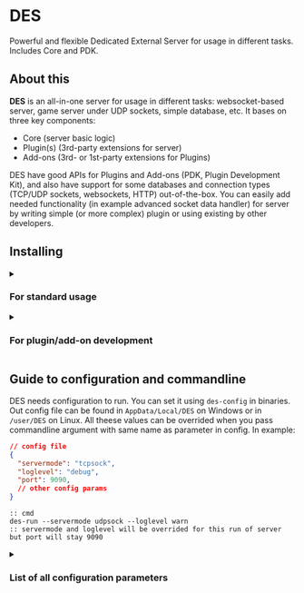 # DES
Powerful and flexible Dedicated External Server for usage in different tasks. Includes Core and PDK.

## About this
**DES** is an all-in-one server for usage in different tasks: websocket-based server, game server under UDP sockets, simple database, etc.
It bases on three key components:
* Core (server basic logic)
* Plugin(s) (3rd-party extensions for server)
* Add-ons (3rd- or 1st-party extensions for Plugins)

DES have good APIs for Plugins and Add-ons (PDK, Plugin Development Kit), and also have support for some databases and connection types (TCP/UDP sockets, websockets, HTTP) out-of-the-box.
You can easily add needed functionality (in example advanced socket data handler) for server by writing simple (or more complex) plugin or using existing by other developers.

## Installing
<details>
<summary><h3>For standard usage</h3></summary>

1. Download binaries for your OS and platform on [releases page]().

2. Open terminal, `cd` (change directory) to with downloaded binaries.

3. Type:

* on Windows:

```batch
des-config
```

* on Linux:

```bash
./des-config
```

4. Follow the instructions in console to configure server.

5. Run DES:

Windows:
```batch
des-run --servermode <server mode> --loglevel debug --port <port; leave this if you want standard (9090)>
```
Linux:
```bash
./des-unix-prepare && ./des-run --servermode <server mode> --loglevel debug --port <port; leave this if you want standard (9090)>
```
</details>
<details>
<summary><h3>For plugin/add-on development</h3></summary>

1. Make sure that you have already installed DES. If not, [go here](#for-production). 

2. Download PDK on [releases page](). 

3. Go to [docs]() or more information and tutorials. 

</details>

## Guide to configuration and commandline
DES needs configuration to run. You can set it using `des-config` in binaries. Out config file can be found in `AppData/Local/DES` on Windows or in `/user/DES` on Linux. 
All theese values can be overrided when you pass commandline argument with same name as parameter in config. In example:
```json
// config file 
{
  "servermode": "tcpsock", 
  "loglevel": "debug",
  "port": 9090,
  // other config params
}
```
```batch
:: cmd
des-run --servermode udpsock --loglevel warn
:: servermode and loglevel will be overrided for this run of server but port will stay 9090
```
<details>
<summary><h3>List of all configuration parameters</h3></summary>

* servermode 
* * `string`
* * What type of connection server will use. 

* host 
* * `string`
* * Default host IP to bind it to sockets. 

* port
* * `int`
* * Default port used to connect to the server. 

* loglevel
* * `string`
* * `not required` DES CEnd logger level. If not set, "debug" will used by default. 

* superuser
* * `string`
* * `not required` Super-user login credentails in `name:password`. If not set, Super-user feature will not be used.

* sidetunnel 
* * `bool`
* * `not required` Enables "SideTunnel" feature (only for Add-ons that supports it). 

* SequredChannel ||or securedchannel||
* * `bool` 
* * `not required` Enables "SequredChannel" feature (only for Plugins and Add-ons that supports it). 

* prefersecure 
* * `bool`
* * `not required` Prefers all sockets to use secured connection (in example WSS instead straight Websockets). 
</details>
